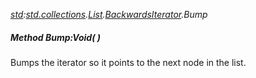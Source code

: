 _[std](../../modules/std/std-module.md):[std.collections](../../modules/std/std-collections.md).[List<T>](../../modules/std/std-collections-list.md).[BackwardsIterator](../../modules/std/std-collections-list-backwardsiterator.md).Bump_
##### Method Bump:Void(  )
Bumps the iterator so it points to the next node in the list.
